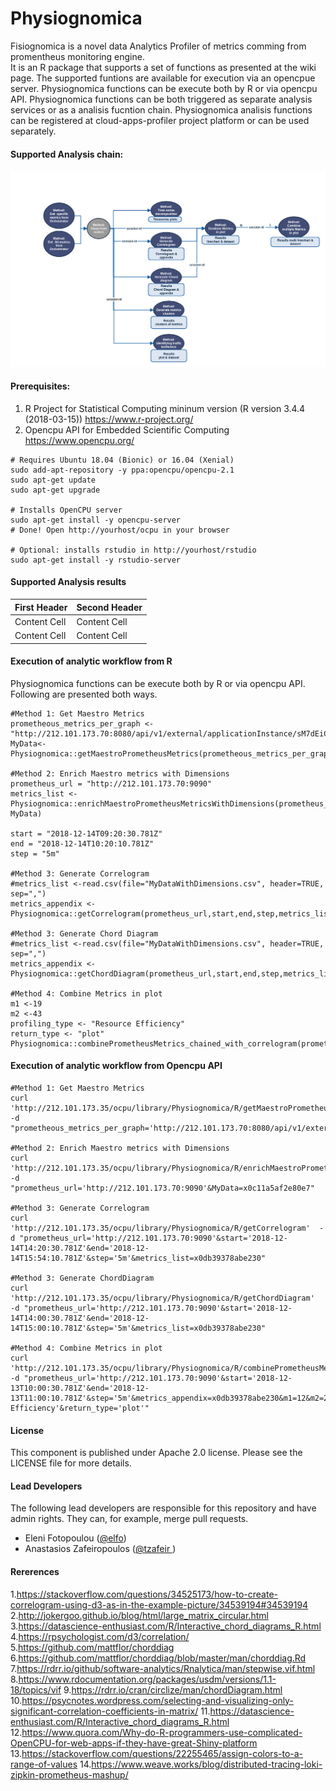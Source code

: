 # Physiognomica
Fisiognomica is a novel data Analytics Profiler of metrics comming from promentheus monitoring engine.   
It is an R package that supports a set of functions as presented at the wiki page. The supported funtions are available for execution via an opencpue server. Physiognomica functions can be execute both by R or via opencpu API. Physiognomica functions can be both triggered as separate analysis services or as a analisis fucntion chain. Physiognomica analisis functions can be registered at cloud-apps-profiler project platform or can be used separately.

#### Supported Analysis chain:
<img src="/images/functionchaingeneric.png">

#### Prerequisites:
1. R Project for Statistical Computing mininum version (R version 3.4.4 (2018-03-15))
https://www.r-project.org/
1. Opencpu API for Embedded Scientific Computing
https://www.opencpu.org/
```
# Requires Ubuntu 18.04 (Bionic) or 16.04 (Xenial)
sudo add-apt-repository -y ppa:opencpu/opencpu-2.1
sudo apt-get update 
sudo apt-get upgrade

# Installs OpenCPU server
sudo apt-get install -y opencpu-server
# Done! Open http://yourhost/ocpu in your browser

# Optional: installs rstudio in http://yourhost/rstudio
sudo apt-get install -y rstudio-server 
```

#### Supported Analysis results
| First Header  | Second Header |
| ------------- | ------------- |
| Content Cell  | Content Cell  |
| Content Cell  | Content Cell  |

#### Execution of analytic workflow from R
Physiognomica functions can be execute both by R or via opencpu API.
Following are presented both ways.
```
#Method 1: Get Maestro Metrics  
prometheous_metrics_per_graph <- "http://212.101.173.70:8080/api/v1/external/applicationInstance/sM7dEiCHRa/metrics"
MyData<-Physiognomica::getMaestroPrometheusMetrics(prometheous_metrics_per_graph)  

#Method 2: Enrich Maestro metrics with Dimensions   
prometheus_url = "http://212.101.173.70:9090"
metrics_list <- Physiognomica::enrichMaestroPrometheusMetricsWithDimensions(prometheus_url, MyData)  

start = "2018-12-14T09:20:30.781Z"
end = "2018-12-14T10:20:10.781Z"
step = "5m"

#Method 3: Generate Correlogram  
#metrics_list <-read.csv(file="MyDataWithDimensions.csv", header=TRUE, sep=",")
metrics_appendix <- Physiognomica::getCorrelogram(prometheus_url,start,end,step,metrics_list)

#Method 3: Generate Chord Diagram  
#metrics_list <-read.csv(file="MyDataWithDimensions.csv", header=TRUE, sep=",")
metrics_appendix <- Physiognomica::getChordDiagram(prometheus_url,start,end,step,metrics_list)

#Method 4: Combine Metrics in plot
m1 <-19
m2 <-43
profiling_type <- "Resource Efficiency"
return_type <- "plot"
Physiognomica::combinePrometheusMetrics_chained_with_correlogram(prometheus_url,start,end,step,metrics_appendix,m1,m2,profiling_type,return_type)
```

#### Execution of analytic workflow from Opencpu API
```
#Method 1: Get Maestro Metrics  
curl 'http://212.101.173.35/ocpu/library/Physiognomica/R/getMaestroPrometheusMetrics'  -d "prometheous_metrics_per_graph='http://212.101.173.70:8080/api/v1/external/applicationInstance/sM7dEiCHRa/metrics'"

#Method 2: Enrich Maestro metrics with Dimensions   
curl 'http://212.101.173.35/ocpu/library/Physiognomica/R/enrichMaestroPrometheusMetricsWithDimensions'  -d "prometheus_url='http://212.101.173.70:9090'&MyData=x0c11a5af2e80e7"

#Method 3: Generate Correlogram  
curl 'http://212.101.173.35/ocpu/library/Physiognomica/R/getCorrelogram'  -d "prometheus_url='http://212.101.173.70:9090'&start='2018-12-14T14:20:30.781Z'&end='2018-12-14T15:54:10.781Z'&step='5m'&metrics_list=x0db39378abe230"

#Method 3: Generate ChordDiagram  
curl 'http://212.101.173.35/ocpu/library/Physiognomica/R/getChordDiagram'  -d "prometheus_url='http://212.101.173.70:9090'&start='2018-12-14T14:00:30.781Z'&end='2018-12-14T15:00:10.781Z'&step='5m'&metrics_list=x0db39378abe230"

#Method 4: Combine Metrics in plot
curl 'http://212.101.173.35/ocpu/library/Physiognomica/R/combinePrometheusMetrics_chained_with_correlogram'  -d "prometheus_url='http://212.101.173.70:9090'&start='2018-12-13T10:00:30.781Z'&end='2018-12-13T11:00:10.781Z'&step='5m'&metrics_appendix=x0db39378abe230&m1=12&m2=24&profiling_type='Resource Efficiency'&return_type='plot'"
``` 
#### License
This component is published under Apache 2.0 license. Please see the LICENSE file for more details.

#### Lead Developers
The following lead developers are responsible for this repository and have admin rights. They can, for example, merge pull requests.

- Eleni Fotopoulou ([@elfo](https://github.com/efotopoulou))
- Anastasios Zafeiropoulos ([@tzafeir ](https://github.com/azafeiropoulos)) 

#### Rererences
1.https://stackoverflow.com/questions/34525173/how-to-create-correlogram-using-d3-as-in-the-example-picture/34539194#34539194
2.http://jokergoo.github.io/blog/html/large_matrix_circular.html
3.https://datascience-enthusiast.com/R/Interactive_chord_diagrams_R.html
4.https://rpsychologist.com/d3/correlation/
5.https://github.com/mattflor/chorddiag
6.https://github.com/mattflor/chorddiag/blob/master/man/chorddiag.Rd
7.https://rdrr.io/github/software-analytics/Rnalytica/man/stepwise.vif.html
8.https://www.rdocumentation.org/packages/usdm/versions/1.1-18/topics/vif
9.https://rdrr.io/cran/circlize/man/chordDiagram.html
10.https://psycnotes.wordpress.com/selecting-and-visualizing-only-significant-correlation-coefficients-in-matrix/ 
11.https://datascience-enthusiast.com/R/Interactive_chord_diagrams_R.html
12.https://www.quora.com/Why-do-R-programmers-use-complicated-OpenCPU-for-web-apps-if-they-have-great-Shiny-platform
13.https://stackoverflow.com/questions/22255465/assign-colors-to-a-range-of-values
14.https://www.weave.works/blog/distributed-tracing-loki-zipkin-prometheus-mashup/
